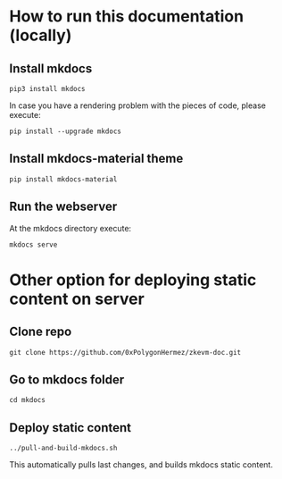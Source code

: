 # How to run this documentation (locally)
## Install mkdocs
```
pip3 install mkdocs
```

In case you have a rendering problem with the pieces of code, please execute:
```
pip install --upgrade mkdocs
```

## Install mkdocs-material theme
```
pip install mkdocs-material
```

## Run the webserver
At the mkdocs directory execute:

```
mkdocs serve
```


# Other option for deploying static content on server

## Clone repo
```
git clone https://github.com/0xPolygonHermez/zkevm-doc.git
```
## Go to mkdocs folder
```
cd mkdocs
```

## Deploy static content
```
../pull-and-build-mkdocs.sh
```
This automatically pulls last changes, and builds mkdocs static content.
